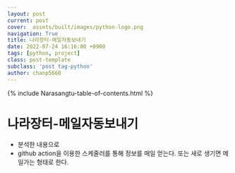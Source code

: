 ```yaml
---
layout: post  
current: post  
cover:  assets/built/images/python-logo.png  
navigation: True  
title: 나라장터-메일자동보내기   
date: 2022-07-24 16:16:00 +0900  
tags: [python, project]  
class: post-template  
subclass: 'post tag-python'  
author: chanp5660  
---
```


{% include Narasangtu-table-of-contents.html %}

# 나라장터-메일자동보내기

- 분석한 내용으로 
- github action을 이용한 스케줄러를 통해 정보를 매일 얻는다. 또는 새로 생기면 메일가는 형태로 한다.


```python

```

